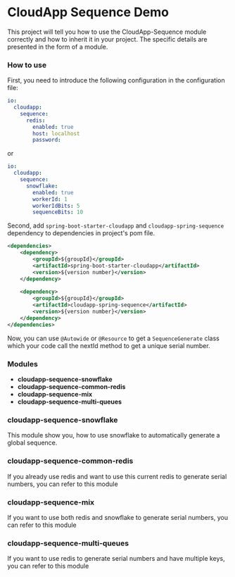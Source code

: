 # CloudApp Sequence Demo

This project will tell you how to use the CloudApp-Sequence module correctly
and how to inherit it in your project. The specific details are presented in
the form of a module.

### How to use

First, you need to introduce the following configuration in the configuration file:

```yaml
io:
  cloudapp:
    sequence:
      redis:
        enabled: true
        host: localhost
        password: 
```
or
```yaml
io:
  cloudapp:
    sequence:
      snowflake:
        enabled: true
        workerId: 1
        workerIdBits: 5
        sequenceBits: 10
```

Second, add <code>spring-boot-starter-cloudapp</code> and <code>cloudapp-spring-sequence</code>
dependency to dependencies in project's pom file.

```xml
<dependencies>
    <dependency>
        <groupId>${groupId}</groupId>
        <artifactId>spring-boot-starter-cloudapp</artifactId>
        <version>${version number}</version>
    </dependency>
    
    <dependency>
        <groupId>${groupId}</groupId>
        <artifactId>cloudapp-spring-sequence</artifactId>
        <version>${version number}</version>
    </dependency>
</dependencies>
```

Now, you can use <code>@Autowide</code> or <code>@Resource</code> to get a
<code>SequenceGenerate</code> class which your code call the nextId method
to get a unique serial number.

### Modules

* **cloudapp-sequence-snowflake**
* **cloudapp-sequence-common-redis**
* **cloudapp-sequence-mix**
* **cloudapp-sequence-multi-queues**

### cloudapp-sequence-snowflake

This module show you, how to use snowflake to automatically
generate a global sequence.

### cloudapp-sequence-common-redis

If you already use redis and want to use this current redis to generate
serial numbers, you can refer to this module

### cloudapp-sequence-mix

If you want to use both redis and snowflake to generate serial numbers,
you can refer to this module

### cloudapp-sequence-multi-queues

If you want to use redis to generate serial numbers and have multiple
keys, you can refer to this module

